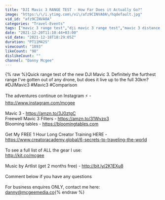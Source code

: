 ```yaml
---
title: "DJI Mavic 3 RANGE TEST - How Far Does it Actually Go?"
image: "https:\/\/i.ytimg.com\/vi\/afz9CINVA0A\/hqdefault.jpg"
vid_id: "afz9CINVA0A"
categories: "Travel-Events"
tags: ["mavic 3 range test","dji mavic 3 range test","mavic 3 distance test"]
date: "2021-12-20T11:10:44+03:00"
vid_date: "2021-12-18T18:29:05Z"
duration: "PT11M42S"
viewcount: "1893"
likeCount: "98"
dislikeCount: ""
channel: "Danny Mcgee"
---
```

{% raw %}Quick range test of the new DJI Mavic 3. Definitely the furthest range I've gotten out of any drone, but does it live up to the full 30km? #DJIMavic3 #Mavic3 #Comparison<br /><br />The adventures continue on Instagram ⚡️ - <a rel="nofollow" target="blank" href="http://www.instagram.com/mcgee">http://www.instagram.com/mcgee</a><br /><br />Mavic 3 - <a rel="nofollow" target="blank" href="https://amzn.to/3J0ztgC">https://amzn.to/3J0ztgC</a> <br />Freewell Mavic 3 Filters - <a rel="nofollow" target="blank" href="https://amzn.to/31Wvzo3">https://amzn.to/31Wvzo3</a><br />Blooming tables - <a rel="nofollow" target="blank" href="https://bloomingtables.com">https://bloomingtables.com</a><br /><br />Get My FREE 1 Hour Long Creator Training HERE - <a rel="nofollow" target="blank" href="https://www.creatoracademy.global/6-secrets-to-traveling-the-world">https://www.creatoracademy.global/6-secrets-to-traveling-the-world</a><br /><br />To see a full list of ALL the gear I use:<br /><a rel="nofollow" target="blank" href="http://kit.co/mcgee">http://kit.co/mcgee</a><br /><br />Music by Artlist (get 2 months free) - <a rel="nofollow" target="blank" href="http://bit.ly/2K1EXu8">http://bit.ly/2K1EXu8</a><br /><br />Comment below if you have any questions<br /><br />For business enquires ONLY, contact me here: <br />danny@mcgeemedia.co{% endraw %}

